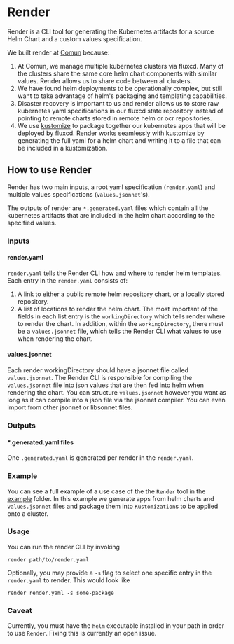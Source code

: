 # Render

Render is a CLI tool for generating the Kubernetes artifacts for a source Helm Chart and a custom values specification.

We built render at [Comun](https://github.com/ComunHQ) because:
1. At Comun, we manage multiple kubernetes clusters via fluxcd. Many of the clusters share the same core helm chart components with similar values. Render allows us to share code between all clusters.
2. We have found helm deployments to be operationally complex, but still want to take advantage of helm's packaging and templating capabilities.
3. Disaster recovery is important to us and render allows us to store raw kubernetes yaml specifications in our fluxcd state repository instead of pointing to remote charts stored in remote helm or ocr repositories.
4. We use [kustomize](https://github.com/kubernetes-sigs/kustomize) to package together our kubernetes apps that will be deployed by fluxcd. Render works seamlessly with kustomize by generating the full yaml for a helm chart and writing it to a file that can be included in a kustomization.

## How to use Render

Render has two main inputs, a root yaml specification (`render.yaml`) and multiple values specifications (`values.jsonnet`'s).

The outputs of render are `*.generated.yaml` files which contain all the kubernetes artifacts that are included in the helm chart according to the specified values.

### Inputs

#### render.yaml

`render.yaml` tells the Render CLI how and where to render helm templates. Each entry in the `render.yaml` consists of:
1. A link to either a public remote helm repository chart, or a locally stored repository.
2. A list of locations to render the helm chart. The most important of the fields in each list entry is the `workingDirectory` which tells render where to render the chart. In addition, within the `workingDirectory`, there must be a `values.jsonnet` file, which tells the Render CLI what values to use when rendering the chart.

#### values.jsonnet

Each render workingDirectory should have a jsonnet file called `values.jsonnet`. The Render CLI is responsible for compiling the `values.jsonnet` file into json values that are then fed into helm when rendering the chart. You can structure `values.jsonnet` however you want as long as it can compile into a json file via the jsonnet compiler. You can even import from other jsonnet or libsonnet files.

### Outputs

#### *.generated.yaml files

One `.generated.yaml` is generated per render in the `render.yaml`. 

### Example

You can see a full example of a use case of the the `Render` tool in the [example](https://github.com/ComunHQ/render/tree/main/example) folder. In this example we generate apps from helm charts and `values.jsonnet` files and package them into `Kustomization`s to be applied onto a cluster.

### Usage

You can run the render CLI by invoking
```
render path/to/render.yaml
```
Optionally, you may provide a `-s` flag to select one specific entry in the `render.yaml` to render. This would look like
```
render render.yaml -s some-package
```

### Caveat

Currently, you must have the `helm` executable installed in your path in order to use `Render`. Fixing this is currently an open issue.
